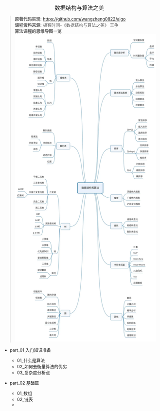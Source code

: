 <!--ts-->

<div align = "center"><font size = 4>数据结构与算法之美</font></div>

> **原著代码实现:** https://github.com/wangzheng0822/algo   
> **课程资料来源:** 极客时间-《数据结构与算法之美》 王争                    
> **算法课程的思维导图一览**
> ![img.png](算法课程的思维导图一览.png)

- part_01 入门知识准备
  - 01_什么是算法
  - 02_如何去衡量算法的优劣
  - 03_复杂度分析点

- part_02 基础篇
  - 01_数组
  - 02_链表
  - 

<!--te-->